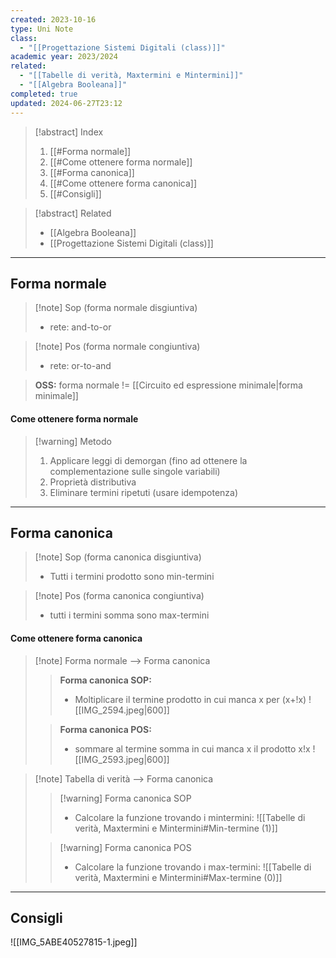 ```yaml
---
created: 2023-10-16
type: Uni Note
class:
  - "[[Progettazione Sistemi Digitali (class)]]"
academic year: 2023/2024
related:
  - "[[Tabelle di verità, Maxtermini e Mintermini]]"
  - "[[Algebra Booleana]]"
completed: true
updated: 2024-06-27T23:12
---
```

>[!abstract] Index
>1. [[#Forma normale]]
>2. [[#Come ottenere forma normale]]
>3. [[#Forma canonica]]
>4. [[#Come ottenere forma canonica]]
>5. [[#Consigli]]

>[!abstract] Related
>- [[Algebra Booleana]]
>- [[Progettazione Sistemi Digitali (class)]]

---
## Forma normale 

>[!note] Sop (forma normale disgiuntiva)
>- rete: and-to-or

>[!note] Pos (forma normale congiuntiva)
>- rete: or-to-and

>**OSS:** forma normale != [[Circuito ed espressione minimale|forma minimale]]

#### Come ottenere forma normale

>[!warning] Metodo
>1. Applicare leggi di demorgan (fino ad ottenere la complementazione sulle singole variabili)
>2. Proprietà distributiva
>3. Eliminare termini ripetuti (usare idempotenza)

---
## Forma canonica

>[!note] Sop (forma canonica disgiuntiva)
>- Tutti i termini prodotto sono min-termini

>[!note] Pos (forma canonica congiuntiva)
>- tutti i termini somma sono max-termini

#### Come ottenere forma canonica

>[!note] Forma normale --> Forma canonica
>>**Forma canonica SOP:** 
>>- Moltiplicare il termine prodotto in cui manca x per (x+!x)
>>		![[IMG_2594.jpeg|600]]
>	
>>**Forma canonica POS:**
>>- sommare al termine somma in cui manca x il prodotto x!x
>>		![[IMG_2593.jpeg|600]]

>[!note] Tabella di verità --> Forma canonica
>
>>[!warning] Forma canonica SOP
>>- Calcolare la funzione trovando i mintermini:
>>	![[Tabelle di verità, Maxtermini e Mintermini#Min-termine (1)]]
>
>>[!warning] Forma canonica POS
>>- Calcolare la funzione trovando i max-termini: 
>>![[Tabelle di verità, Maxtermini e Mintermini#Max-termine (0)]]

---
## Consigli

![[IMG_5ABE40527815-1.jpeg]]